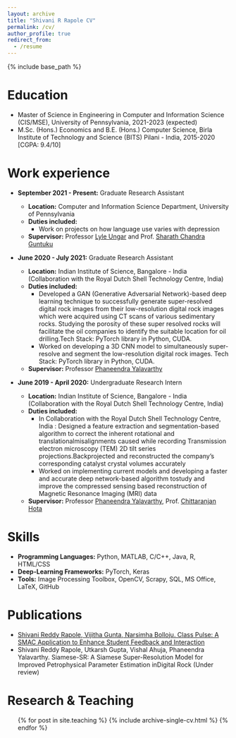 ```yaml
---
layout: archive
title: "Shivani R Rapole CV"
permalink: /cv/
author_profile: true
redirect_from:
  - /resume
---
```


{% include base_path %}

Education
======
* Master of Science in Engineering in Computer and Information Science (CIS/MSE), University of Pennsylvania, 2021-2023 (expected)
* M.Sc. (Hons.) Economics and B.E. (Hons.) Computer Science, Birla Institute of Technology and Science (BITS) Pilani - India, 2015-2020 [CGPA: 9.4/10]

Work experience
======

* **September 2021 - Present:** Graduate Research Assistant
  * **Location:** Computer and Information Science Department, University of Pennsylvania
  * **Duties included:** 
       * Work on projects on how language use varies with depression
  * **Supervisor:** Professor [Lyle Ungar](https://www.cis.upenn.edu/~ungar/) and Prof. [Sharath Chandra Guntuku](https://sharathg.cis.upenn.edu)
  
* **June 2020 - July 2021:** Graduate Research Assistant
  * **Location:** Indian Institute of Science, Bangalore - India (Collaboration with the Royal Dutch Shell Technology Centre, India)
  * **Duties included:** 
       * Developed a GAN (Generative Adversarial Network)-based deep learning technique to successfully generate super-resolved digital rock images from their low-resolution digital rock images which were acquired using CT scans of various sedimentary rocks. Studying the porosity of these super resolved rocks will facilitate the oil companies to identify the suitable location for oil drilling.Tech Stack: PyTorch library in Python, CUDA.
       * Worked on developing a 3D CNN model to simultaneously super-resolve and segment the low-resolution digital rock images. Tech Stack: PyTorch library in Python, CUDA.
  * **Supervisor:** Professor [Phaneendra Yalavarthy](http://cds.iisc.ac.in/faculty/yalavarthy/)

* **June 2019 - April 2020:** Undergraduate Research Intern
  * **Location:** Indian Institute of Science, Bangalore - India (Collaboration with the Royal Dutch Shell Technology Centre, India)
  * **Duties included:** 
       * In Collaboration with the Royal Dutch Shell Technology Centre, India : Designed a feature extraction and segmentation-based algorithm to correct the inherent rotational and translationalmisalignments caused while recording Transmission electron microscopy (TEM) 2D tilt series projections.Backprojected and reconstructed the company’s corresponding catalyst crystal volumes accurately
       * Worked on implementing current models and developing a faster and accurate deep network-based algorithm tostudy and improve the compressed sensing based reconstruction of Magnetic Resonance Imaging (MRI) data 
  * **Supervisor:** Professor [Phaneendra Yalavarthy](http://cds.iisc.ac.in/faculty/yalavarthy/), Prof. [Chittaranjan Hota](https://www.bits-pilani.ac.in/hyderabad/chittaranjanhota/Profile)
  
Skills
======
* **Programming Languages:**  Python, MATLAB, C/C++, Java, R, HTML/CSS
* **Deep-Learning Frameworks:**  PyTorch, Keras
* **Tools:**  Image Processing Toolbox, OpenCV, Scrapy, SQL, MS Office, LaTeX, GitHub

Publications
======
<!--   <ul>{% for post in site.publications %}
    {% include archive-single-cv.html %}
  {% endfor %}</ul> -->
  * [Shivani Reddy Rapole, Vijitha Gunta, Narsimha Bolloju. Class Pulse:  A SMAC Application to Enhance Student Feedback and Interaction](https://www.springer.com/gp/book/9783030497941)
  * Shivani Reddy Rapole, Utkarsh Gupta, Vishal Ahuja, Phaneendra Yalavarthy.  Siamese-SR: A Siamese Super-Resolution Model for Improved Petrophysical Parameter Estimation inDigital Rock (Under review)
  
<!-- Talks
======
  <ul>{% for post in site.talks %}
    {% include archive-single-talk-cv.html %}
  {% endfor %}</ul> -->
  
Research & Teaching
======
  <ul>{% for post in site.teaching %}
    {% include archive-single-cv.html %}
  {% endfor %}</ul>
  
<!-- Service and leadership
======
* Currently signed in to 43 different slack teams -->
